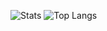 
![Stats](https://github-readme-stats.vercel.app/api?username=LuK050&count_private=true&show_icons=true&theme=dark&locale=ru)
![Top Langs](https://github-readme-stats.vercel.app/api/top-langs/?username=LuK050&langs_count=5&theme=dark&locale=ru)
